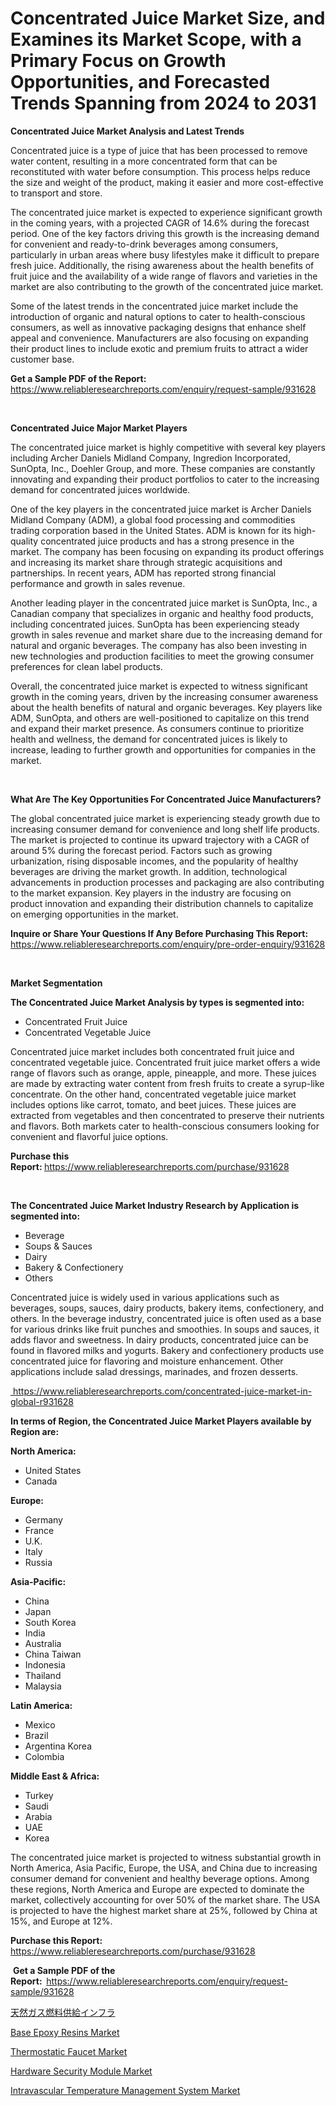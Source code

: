 <p><h1>Concentrated Juice Market Size, and Examines its Market Scope, with a Primary Focus on Growth Opportunities, and Forecasted Trends Spanning from 2024 to 2031</h1></p><p><strong>Concentrated Juice Market Analysis and Latest Trends</strong></p>
<p><p>Concentrated juice is a type of juice that has been processed to remove water content, resulting in a more concentrated form that can be reconstituted with water before consumption. This process helps reduce the size and weight of the product, making it easier and more cost-effective to transport and store.</p><p>The concentrated juice market is expected to experience significant growth in the coming years, with a projected CAGR of 14.6% during the forecast period. One of the key factors driving this growth is the increasing demand for convenient and ready-to-drink beverages among consumers, particularly in urban areas where busy lifestyles make it difficult to prepare fresh juice. Additionally, the rising awareness about the health benefits of fruit juice and the availability of a wide range of flavors and varieties in the market are also contributing to the growth of the concentrated juice market.</p><p>Some of the latest trends in the concentrated juice market include the introduction of organic and natural options to cater to health-conscious consumers, as well as innovative packaging designs that enhance shelf appeal and convenience. Manufacturers are also focusing on expanding their product lines to include exotic and premium fruits to attract a wider customer base.</p></p>
<p><strong>Get a Sample PDF of the Report:&nbsp;</strong> <a href="https://www.reliableresearchreports.com/enquiry/request-sample/931628">https://www.reliableresearchreports.com/enquiry/request-sample/931628</a></p>
<p>&nbsp;</p>
<p><strong>Concentrated Juice Major Market Players</strong></p>
<p><p>The concentrated juice market is highly competitive with several key players including Archer Daniels Midland Company, Ingredion Incorporated, SunOpta, Inc., Doehler Group, and more. These companies are constantly innovating and expanding their product portfolios to cater to the increasing demand for concentrated juices worldwide.</p><p>One of the key players in the concentrated juice market is Archer Daniels Midland Company (ADM), a global food processing and commodities trading corporation based in the United States. ADM is known for its high-quality concentrated juice products and has a strong presence in the market. The company has been focusing on expanding its product offerings and increasing its market share through strategic acquisitions and partnerships. In recent years, ADM has reported strong financial performance and growth in sales revenue.</p><p>Another leading player in the concentrated juice market is SunOpta, Inc., a Canadian company that specializes in organic and healthy food products, including concentrated juices. SunOpta has been experiencing steady growth in sales revenue and market share due to the increasing demand for natural and organic beverages. The company has also been investing in new technologies and production facilities to meet the growing consumer preferences for clean label products.</p><p>Overall, the concentrated juice market is expected to witness significant growth in the coming years, driven by the increasing consumer awareness about the health benefits of natural and organic beverages. Key players like ADM, SunOpta, and others are well-positioned to capitalize on this trend and expand their market presence. As consumers continue to prioritize health and wellness, the demand for concentrated juices is likely to increase, leading to further growth and opportunities for companies in the market.</p></p>
<p>&nbsp;</p>
<p><strong>What Are The Key Opportunities For Concentrated Juice Manufacturers?</strong></p>
<p><p>The global concentrated juice market is experiencing steady growth due to increasing consumer demand for convenience and long shelf life products. The market is projected to continue its upward trajectory with a CAGR of around 5% during the forecast period. Factors such as growing urbanization, rising disposable incomes, and the popularity of healthy beverages are driving the market growth. In addition, technological advancements in production processes and packaging are also contributing to the market expansion. Key players in the industry are focusing on product innovation and expanding their distribution channels to capitalize on emerging opportunities in the market.</p></p>
<p><strong>Inquire or Share Your Questions If Any Before Purchasing This Report:</strong> <a href="https://www.reliableresearchreports.com/enquiry/pre-order-enquiry/931628">https://www.reliableresearchreports.com/enquiry/pre-order-enquiry/931628</a></p>
<p>&nbsp;</p>
<p><strong>Market Segmentation</strong></p>
<p><strong>The Concentrated Juice Market Analysis by types is segmented into:</strong></p>
<p><ul><li>Concentrated Fruit Juice</li><li>Concentrated Vegetable Juice</li></ul></p>
<p><p>Concentrated juice market includes both concentrated fruit juice and concentrated vegetable juice. Concentrated fruit juice market offers a wide range of flavors such as orange, apple, pineapple, and more. These juices are made by extracting water content from fresh fruits to create a syrup-like concentrate. On the other hand, concentrated vegetable juice market includes options like carrot, tomato, and beet juices. These juices are extracted from vegetables and then concentrated to preserve their nutrients and flavors. Both markets cater to health-conscious consumers looking for convenient and flavorful juice options.</p></p>
<p><strong>Purchase this Report:&nbsp;</strong><a href="https://www.reliableresearchreports.com/purchase/931628">https://www.reliableresearchreports.com/purchase/931628</a></p>
<p>&nbsp;</p>
<p><strong>The Concentrated Juice Market Industry Research by Application is segmented into:</strong></p>
<p><ul><li>Beverage</li><li>Soups & Sauces</li><li>Dairy</li><li>Bakery & Confectionery</li><li>Others</li></ul></p>
<p><p>Concentrated juice is widely used in various applications such as beverages, soups, sauces, dairy products, bakery items, confectionery, and others. In the beverage industry, concentrated juice is often used as a base for various drinks like fruit punches and smoothies. In soups and sauces, it adds flavor and sweetness. In dairy products, concentrated juice can be found in flavored milks and yogurts. Bakery and confectionery products use concentrated juice for flavoring and moisture enhancement. Other applications include salad dressings, marinades, and frozen desserts.</p></p>
<p><a href="https://www.reliableresearchreports.com/concentrated-juice-market-in-global-r931628">&nbsp;https://www.reliableresearchreports.com/concentrated-juice-market-in-global-r931628</a></p>
<p><strong>In terms of Region, the Concentrated Juice Market Players available by Region are:</strong></p>
<p>
    <p> <strong> North America: </strong>
        <ul>
            <li>United States</li>
            <li>Canada</li>
        </ul>
        </p> 
    <p> <strong> Europe: </strong>
        <ul>
            <li>Germany</li>
            <li>France</li>
            <li>U.K.</li>
            <li>Italy</li>
            <li>Russia</li>
        </ul>
        </p> 
    <p> <strong> Asia-Pacific: </strong>
        <ul>
            <li>China</li>
            <li>Japan</li>
            <li>South Korea</li>
            <li>India</li>
            <li>Australia</li>
            <li>China Taiwan</li>
            <li>Indonesia</li>
            <li>Thailand</li>
            <li>Malaysia</li>
        </ul>
        </p> 
    <p> <strong> Latin America: </strong>
        <ul>
            <li>Mexico</li>
            <li>Brazil</li>
            <li>Argentina Korea</li>
            <li>Colombia</li>
        </ul>
        </p> 
    <p> <strong> Middle East & Africa: </strong>
        <ul>
            <li>Turkey</li>
            <li>Saudi</li>
            <li>Arabia</li>
            <li>UAE</li>
            <li>Korea</li>
        </ul>
    </p>
    </p>
<p><p>The concentrated juice market is projected to witness substantial growth in North America, Asia Pacific, Europe, the USA, and China due to increasing consumer demand for convenient and healthy beverage options. Among these regions, North America and Europe are expected to dominate the market, collectively accounting for over 50% of the market share. The USA is projected to have the highest market share at 25%, followed by China at 15%, and Europe at 12%.</p></p>
<p><strong>Purchase this Report: </strong><a href="https://www.reliableresearchreports.com/purchase/931628">https://www.reliableresearchreports.com/purchase/931628</a></p>
<p>&nbsp;<strong>Get a Sample PDF of the Report:&nbsp;&nbsp;</strong><a href="https://www.reliableresearchreports.com/enquiry/request-sample/931628">https://www.reliableresearchreports.com/enquiry/request-sample/931628</a></p>
<p><strong></strong></p>
<p><p><a href="https://medium.com/@khkjaxbn36/%E5%9C%B0%E7%90%83%E7%92%B0%E5%A2%83%E3%81%AB%E3%82%84%E3%81%95%E3%81%97%E3%81%84%E5%A4%A9%E7%84%B6%E3%82%AC%E3%82%B9%E8%A3%9C%E7%B5%A6%E3%82%A4%E3%83%B3%E3%83%95%E3%83%A9%E5%B8%82%E5%A0%B4%E3%81%AE%E8%A6%8F%E6%A8%A1%E3%81%A8%E5%B8%82%E5%A0%B4%E5%8B%95%E5%90%91%E5%88%86%E6%9E%90-%E5%9C%B0%E5%9F%9F%E5%88%A5%E8%A6%8B%E9%80%9A%E3%81%97-%E7%AB%B6%E4%BA%89%E6%88%A6%E7%95%A5%E3%81%AF2024%E5%B9%B4%E3%81%8B%E3%82%892031%E5%B9%B4%E3%81%BE%E3%81%A7%E3%81%AE%E6%9C%9F%E9%96%93%E3%81%AE%E4%BA%88%E6%B8%AC%E3%81%AB%E3%82%88%E3%82%8B-16be3f3e4c49">天然ガス燃料供給インフラ</a></p><p><a href="https://issuu.com/reportprime-2/docs/base-epoxy-resins-market-size-2030._7ac1bf8fea243e">Base Epoxy Resins Market</a></p><p><a href="https://medium.com/@vallieemard78/insights-into-thermostatic-faucet-market-share-and-competitive-landscape-for-period-from-2024-to-937291d98169">Thermostatic Faucet Market</a></p><p><a href="https://medium.com/@elzaziemann1943/hardware-security-module-market-overview-global-market-trends-and-future-prospects-from-2024-to-e9ce357b0fe1">Hardware Security Module Market</a></p><p><a href="https://github.com/RoccoManning/Market-Research-Report-List-6/blob/main/intravascular-temperature-management-system-market.md">Intravascular Temperature Management System Market</a></p></p>